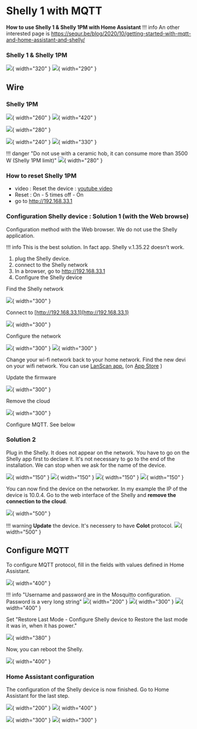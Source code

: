 # Shelly 1 with MQTT

**How to use Shelly 1 & Shelly 1PM with Home Assistant**
!!! info
    An other interested page is https://sequr.be/blog/2020/10/getting-started-with-mqtt-and-home-assistant-and-shelly/

### Shelly 1 & Shelly 1PM

![](Images/Shelly-1PM/IMG_4303.jpg){ width="320" }
![](Images/Shelly-1PM/IMG_4326.JPG){ width="290" }


## Wire
### Shelly 1PM
![](Images/Shelly-1PM/wire.png){ width="260" }
![](Images/Shelly-1PM/IMG_5070.jpg){ width="420" }

![](Images/Shelly-1PM/IMG_4302.jpg){ width="280" }

![](Images/Shelly-1PM/IMG_5067.jpg){ width="240" }
![](Images/Shelly-1PM/IMG_4333.jpg){ width="330" }

!!! danger "Do not use with a ceramic hob, it can consume more than 3500 W (Shelly 1PM limit)"
    ![](Images/Shelly-1PM/IMG_5057.JPG){ width="280" }

### How to reset Shelly 1PM
- video : Reset the device : [youtube video](https://www.youtube.com/watch?v=dz7Aq4mGnQc)
- Reset : On - 5 times off - On
- go to http://192.168.33.1

### Configuration Shelly device : Solution 1 (with the Web browse)

Configuration method with the Web browser. We do not use the Shelly application.

!!! info
    This is the best solution. In fact app. Shelly v.1.35.22 doesn't work.

1. plug the Shelly device.
2. connect to the Shelly network
3. In a browser, go to http://192.168.33.1
4. Configure the Shelly device

Find the Shelly network

![](Images/Shelly-1PM/2022-12-30_20-46-19.png){ width="300" }

Connect to [http://192.168.33.1](http://192.168.33.1)

![](Images/Shelly-1PM/2022-12-30_20-47-12.png){ width="300" }

Configure the network

![](Images/Shelly-1PM/2022-12-30_20-47-41.png){ width="300" }
![](Images/Shelly-1PM/2022-12-30_20-48-12.png){ width="300" }

Change your wi-fi network back to your home network.
Find the new devi on your wifi network. You can use [LanScan app.](https://www.iwaxx.com/lanscan/) (on [App Store](https://apps.apple.com/fr/app/lanscan/id472226235?mt=12) )

Update the firmware

![](Images/Shelly-1PM/2022-12-30_20-52-30.png){ width="300" }

Remove the cloud

![](Images/Shelly-1PM/2022-12-30_20-53-23.png){ width="300" }

Configure MQTT. See below

### Solution 2
Plug in the Shelly. It does not appear on the network.
You have to go on the Shelly app first to declare it.
It's not necessary to go to the end of the installation.
We can stop when we ask for the name of the device.

![](Images/Shelly-1PM/IMG_4305.PNG){ width="150" }
![](Images/Shelly-1PM/IMG_4306.PNG){ width="150" }
![](Images/Shelly-1PM/IMG_4307.PNG){ width="150" }
![](Images/Shelly-1PM/IMG_4308.PNG){ width="150" }

You can now find the device on the networker. In my example the IP of the device is 10.0.4.
Go to the web interface of the Shelly and **remove the connection to the cloud**.

![](Images/Shelly-1PM/2022-11-16_19-03-59-ck26n.png){ width="500" }

!!! warning
    **Update** the device. It's necessery to have **CoIot** protocol.
    ![](Images/Shelly-1PM/2022-11-16_19-24-42-hapwu.png){ width="500" }

## Configure MQTT

To configure MQTT protocol, fill in the fields with values defined in Home Assistant.

![](Images/Shelly-1PM/2022-11-16_19-25-58-zzxi1.png){ width="400" }

!!! info "Username and password are in the Mosquitto configuration. Password is a very long string"
    ![](Images/Shelly-1PM/2022-11-16_19-20-23-3sqrg.png){ width="200" }
    ![](Images/Shelly-1PM/2022-11-16_19-20-32-61eiw.png){ width="300" }
    ![](Images/Shelly-1PM/2022-11-16_19-20-48-pe6is.png){ width="400" }

Set "Restore Last Mode - Configure Shelly device to Restore the last mode it was in, when it has power."

![](Images/Shelly-1PM/2022-12-18_11-28-04.png){ width="380" }

Now, you can reboot the Shelly.

![](Images/Shelly-1PM/2022-11-16_19-27-19-yhfdw.png){ width="400" }

### Home Assistant configuration

The configuration of the Shelly device is now finished. Go to Home Assistant for the last step.

![](Images/Shelly-1PM/2022-11-16_20-02-51-kyree.png){ width="200" }
![](Images/Shelly-1PM/2022-11-16_19-28-09-fri3x.png){ width="400" }

![](Images/Shelly-1PM/2022-11-16_19-28-25-omh8v.png){ width="300" }
![](Images/Shelly-1PM/2022-11-16_20-31-39-qci2t.png){ width="300" }


